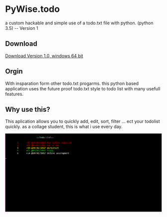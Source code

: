 # PyWise.todo
a custom hackable and simple use of a todo.txt file with python. (python 3.5) -- Version 1

## Download
[Download Version 1.0, windows 64 bit](https://docs.google.com/uc?id=0B_rNg28pLcCvbW0zRUItS25pNlU&export=download)

## Orgin
With insparation form other todo.txt progarms. this python based application uses the future proof todo.txt style to todo list with many usefull features. 

## Why use this?
This aplication allows you to quickly add, edit, sort, filter ... ect your todolist quickly. as a collage student, this is what i use every day. 

![alt tag](https://github.com/samuellando/PyWise.todo/blob/master/Capture.PNG)
